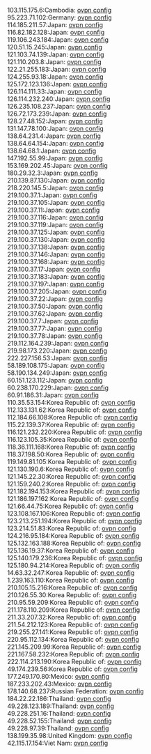103.115.175.6:Cambodia: [ovpn config](vpn/103_115_175_6.ovpn)  
95.223.71.102:Germany: [ovpn config](vpn/95_223_71_102.ovpn)  
114.185.211.57:Japan: [ovpn config](vpn/114_185_211_57.ovpn)  
116.82.182.128:Japan: [ovpn config](vpn/116_82_182_128.ovpn)  
119.106.243.184:Japan: [ovpn config](vpn/119_106_243_184.ovpn)  
120.51.15.245:Japan: [ovpn config](vpn/120_51_15_245.ovpn)  
121.103.74.139:Japan: [ovpn config](vpn/121_103_74_139.ovpn)  
121.110.203.8:Japan: [ovpn config](vpn/121_110_203_8.ovpn)  
122.21.255.183:Japan: [ovpn config](vpn/122_21_255_183.ovpn)  
124.255.93.18:Japan: [ovpn config](vpn/124_255_93_18.ovpn)  
125.172.123.136:Japan: [ovpn config](vpn/125_172_123_136.ovpn)  
126.114.111.33:Japan: [ovpn config](vpn/126_114_111_33.ovpn)  
126.114.232.240:Japan: [ovpn config](vpn/126_114_232_240.ovpn)  
126.235.108.237:Japan: [ovpn config](vpn/126_235_108_237.ovpn)  
126.72.173.239:Japan: [ovpn config](vpn/126_72_173_239.ovpn)  
128.27.48.152:Japan: [ovpn config](vpn/128_27_48_152.ovpn)  
131.147.78.100:Japan: [ovpn config](vpn/131_147_78_100.ovpn)  
138.64.231.4:Japan: [ovpn config](vpn/138_64_231_4.ovpn)  
138.64.64.154:Japan: [ovpn config](vpn/138_64_64_154.ovpn)  
138.64.68.1:Japan: [ovpn config](vpn/138_64_68_1.ovpn)  
147.192.55.99:Japan: [ovpn config](vpn/147_192_55_99.ovpn)  
153.169.202.45:Japan: [ovpn config](vpn/153_169_202_45.ovpn)  
180.29.32.3:Japan: [ovpn config](vpn/180_29_32_3.ovpn)  
210.139.87.130:Japan: [ovpn config](vpn/210_139_87_130.ovpn)  
218.220.145.5:Japan: [ovpn config](vpn/218_220_145_5.ovpn)  
219.100.37.1:Japan: [ovpn config](vpn/219_100_37_1.ovpn)  
219.100.37.105:Japan: [ovpn config](vpn/219_100_37_105.ovpn)  
219.100.37.11:Japan: [ovpn config](vpn/219_100_37_11.ovpn)  
219.100.37.116:Japan: [ovpn config](vpn/219_100_37_116.ovpn)  
219.100.37.119:Japan: [ovpn config](vpn/219_100_37_119.ovpn)  
219.100.37.125:Japan: [ovpn config](vpn/219_100_37_125.ovpn)  
219.100.37.130:Japan: [ovpn config](vpn/219_100_37_130.ovpn)  
219.100.37.138:Japan: [ovpn config](vpn/219_100_37_138.ovpn)  
219.100.37.146:Japan: [ovpn config](vpn/219_100_37_146.ovpn)  
219.100.37.168:Japan: [ovpn config](vpn/219_100_37_168.ovpn)  
219.100.37.17:Japan: [ovpn config](vpn/219_100_37_17.ovpn)  
219.100.37.183:Japan: [ovpn config](vpn/219_100_37_183.ovpn)  
219.100.37.197:Japan: [ovpn config](vpn/219_100_37_197.ovpn)  
219.100.37.205:Japan: [ovpn config](vpn/219_100_37_205.ovpn)  
219.100.37.22:Japan: [ovpn config](vpn/219_100_37_22.ovpn)  
219.100.37.50:Japan: [ovpn config](vpn/219_100_37_50.ovpn)  
219.100.37.62:Japan: [ovpn config](vpn/219_100_37_62.ovpn)  
219.100.37.7:Japan: [ovpn config](vpn/219_100_37_7.ovpn)  
219.100.37.77:Japan: [ovpn config](vpn/219_100_37_77.ovpn)  
219.100.37.78:Japan: [ovpn config](vpn/219_100_37_78.ovpn)  
219.112.164.239:Japan: [ovpn config](vpn/219_112_164_239.ovpn)  
219.98.173.220:Japan: [ovpn config](vpn/219_98_173_220.ovpn)  
222.227.156.53:Japan: [ovpn config](vpn/222_227_156_53.ovpn)  
58.189.108.175:Japan: [ovpn config](vpn/58_189_108_175.ovpn)  
58.190.134.249:Japan: [ovpn config](vpn/58_190_134_249.ovpn)  
60.151.123.112:Japan: [ovpn config](vpn/60_151_123_112.ovpn)  
60.238.170.229:Japan: [ovpn config](vpn/60_238_170_229.ovpn)  
60.91.186.31:Japan: [ovpn config](vpn/60_91_186_31.ovpn)  
110.35.53.154:Korea Republic of: [ovpn config](vpn/110_35_53_154.ovpn)  
112.133.131.62:Korea Republic of: [ovpn config](vpn/112_133_131_62.ovpn)  
112.184.66.108:Korea Republic of: [ovpn config](vpn/112_184_66_108.ovpn)  
115.22.139.37:Korea Republic of: [ovpn config](vpn/115_22_139_37.ovpn)  
116.121.232.220:Korea Republic of: [ovpn config](vpn/116_121_232_220.ovpn)  
116.123.105.35:Korea Republic of: [ovpn config](vpn/116_123_105_35.ovpn)  
118.36.111.168:Korea Republic of: [ovpn config](vpn/118_36_111_168.ovpn)  
118.37.198.50:Korea Republic of: [ovpn config](vpn/118_37_198_50.ovpn)  
119.149.81.105:Korea Republic of: [ovpn config](vpn/119_149_81_105.ovpn)  
121.130.190.6:Korea Republic of: [ovpn config](vpn/121_130_190_6.ovpn)  
121.145.22.30:Korea Republic of: [ovpn config](vpn/121_145_22_30.ovpn)  
121.159.240.2:Korea Republic of: [ovpn config](vpn/121_159_240_2.ovpn)  
121.182.194.153:Korea Republic of: [ovpn config](vpn/121_182_194_153.ovpn)  
121.186.197.162:Korea Republic of: [ovpn config](vpn/121_186_197_162.ovpn)  
121.66.44.75:Korea Republic of: [ovpn config](vpn/121_66_44_75.ovpn)  
123.108.167.106:Korea Republic of: [ovpn config](vpn/123_108_167_106.ovpn)  
123.213.251.194:Korea Republic of: [ovpn config](vpn/123_213_251_194.ovpn)  
123.214.51.83:Korea Republic of: [ovpn config](vpn/123_214_51_83.ovpn)  
124.216.95.184:Korea Republic of: [ovpn config](vpn/124_216_95_184.ovpn)  
125.132.163.188:Korea Republic of: [ovpn config](vpn/125_132_163_188.ovpn)  
125.136.19.37:Korea Republic of: [ovpn config](vpn/125_136_19_37.ovpn)  
125.140.179.236:Korea Republic of: [ovpn config](vpn/125_140_179_236.ovpn)  
125.180.94.214:Korea Republic of: [ovpn config](vpn/125_180_94_214.ovpn)  
14.63.32.247:Korea Republic of: [ovpn config](vpn/14_63_32_247.ovpn)  
1.239.163.110:Korea Republic of: [ovpn config](vpn/1_239_163_110.ovpn)  
210.105.15.216:Korea Republic of: [ovpn config](vpn/210_105_15_216.ovpn)  
210.126.55.30:Korea Republic of: [ovpn config](vpn/210_126_55_30.ovpn)  
210.95.59.209:Korea Republic of: [ovpn config](vpn/210_95_59_209.ovpn)  
211.178.110.209:Korea Republic of: [ovpn config](vpn/211_178_110_209.ovpn)  
211.33.207.32:Korea Republic of: [ovpn config](vpn/211_33_207_32.ovpn)  
211.54.212.123:Korea Republic of: [ovpn config](vpn/211_54_212_123.ovpn)  
219.255.27.141:Korea Republic of: [ovpn config](vpn/219_255_27_141.ovpn)  
220.95.112.134:Korea Republic of: [ovpn config](vpn/220_95_112_134.ovpn)  
221.145.209.99:Korea Republic of: [ovpn config](vpn/221_145_209_99.ovpn)  
221.167.58.232:Korea Republic of: [ovpn config](vpn/221_167_58_232.ovpn)  
222.114.213.190:Korea Republic of: [ovpn config](vpn/222_114_213_190.ovpn)  
49.174.239.56:Korea Republic of: [ovpn config](vpn/49_174_239_56.ovpn)  
177.249.170.80:Mexico: [ovpn config](vpn/177_249_170_80.ovpn)  
187.233.202.43:Mexico: [ovpn config](vpn/187_233_202_43.ovpn)  
178.140.68.237:Russian Federation: [ovpn config](vpn/178_140_68_237.ovpn)  
184.22.22.186:Thailand: [ovpn config](vpn/184_22_22_186.ovpn)  
49.228.123.189:Thailand: [ovpn config](vpn/49_228_123_189.ovpn)  
49.228.251.16:Thailand: [ovpn config](vpn/49_228_251_16.ovpn)  
49.228.52.155:Thailand: [ovpn config](vpn/49_228_52_155.ovpn)  
49.228.97.39:Thailand: [ovpn config](vpn/49_228_97_39.ovpn)  
138.199.35.98:United Kingdom: [ovpn config](vpn/138_199_35_98.ovpn)  
42.115.17.154:Viet Nam: [ovpn config](vpn/42_115_17_154.ovpn)  
